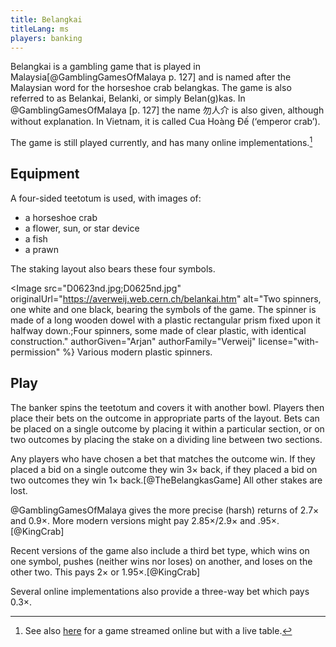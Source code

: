 ```yaml
---
title: Belangkai
titleLang: ms
players: banking
---
```


<p class="lead">
<span lang="ms" class="noun aka">Belangkai</span> is a gambling game that is played in Malaysia[@GamblingGamesOfMalaya p. 127] and is named after the Malaysian word for the horseshoe crab <span lang="ms">belangkas</span>. The game is also referred to as Belankai, Belanki, or simply Belan(g)kas. In @GamblingGamesOfMalaya [p. 127] the name <span lang="zh" class="aka">勿人介</span> is also given, although without explanation. In Vietnam, it is called <span lang="vi" class="noun aka">Cua Hoàng Đế</span> (‘emperor crab’).
</p>

The game is still played currently, and has many online implementations.[^fn0]

[^fn0]: See also [here](https://www.youtube.com/watch?v=pGcRlTl3GdI) for a game streamed online but with a live table.

## Equipment

A four-sided teetotum is used, with images of:

- a horseshoe crab
- a flower, sun, or star device
- a fish
- a prawn

The staking layout also bears these four symbols.

<Image src="D0623nd.jpg;D0625nd.jpg" originalUrl="https://averweij.web.cern.ch/belankai.htm" 
  alt="Two spinners, one white and one black, bearing the symbols of the game. The spinner is made of a long wooden dowel with a plastic rectangular prism fixed upon it halfway down.;Four spinners, some made of clear plastic, with identical construction."
  authorGiven="Arjan" authorFamily="Verweij" license="with-permission" %}
Various modern plastic spinners.
</Image>

## Play

The banker spins the teetotum and covers it with another bowl. Players then place their bets on the outcome in appropriate parts of the layout. Bets can be placed on a single outcome by placing it within a particular section, or on two outcomes by placing the stake on a dividing line between two sections.

Any players who have chosen a bet that matches the outcome win. If they placed a bid on a single outcome they win 3× back, if they placed a bid on two outcomes they win 1× back.[@TheBelangkasGame] All other stakes are lost.

@GamblingGamesOfMalaya gives the more precise (harsh) returns of 2.7× and 0.9×.  More modern versions might pay 2.85×/2.9× and .95×.[@KingCrab]

Recent versions of the game also include a third bet type, which wins on one symbol, pushes (neither wins nor loses) on another, and loses on the other two.  This pays 2× or 1.95×.[@KingCrab]

Several online implementations also provide a three-way bet which pays 0.3×.

